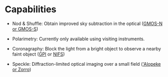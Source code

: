 # Capabilities

* Nod & Shuffle: Obtain improved sky subtraction in the optical
([GMOS-N or GMOS-S](http://www.gemini.edu/instrumentation/gmos/capability#NodShuffle))

* Polarimetry:  Currently only available using visiting instruments.

* Coronagraphy:  Block the light from a bright object to observe a nearby faint object
([GPI](https://www.gemini.edu/instrumentation/gpi) or [NIFS](https://www.gemini.edu/instrumentation/nifs))

* Speckle:  Diffraction-limited optical imaging over a small field
(['Alopeke or Zorro](https://www.gemini.edu/instrumentation/alopeke-zorro))
